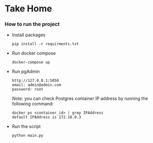 # Take Home

### How to run the project
- Install packages
  
      pip install -r requirments.txt
- Run docker compose   
    
      docker-compose up    
- Run pgAdmin
    
      http://127.0.0.1:5050
      email: admin@admin.com
      password: root
  
  _*Note:*_ you can check Postgres container IP address by running the following command:
      
      docker ps <container_id> | grep IPAddress
      default IPAddress is 172.18.0.3

- Run the script
    
      python main.py

